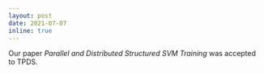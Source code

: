 ```yaml
---
layout: post
date: 2021-07-07 
inline: true
---
```


Our paper *Parallel and Distributed Structured SVM Training* was accepted to TPDS. 
<!-- [<a href="../assets/pap/tpds21-ssvm.pdf" target="_blank">Paper</a>] -->
